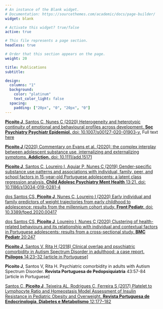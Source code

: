 ```yaml
---
# An instance of the Blank widget.
# Documentation: https://sourcethemes.com/academic/docs/page-builder/
widget: blank

# Activate this widget? true/false
active: true

# This file represents a page section.
headless: true

# Order that this section appears on the page.
weight: 20

title: Publications
subtitle:

design:
  columns: "1"
  background:
    color: "platinum"
    text_color_light: false
  spacing:
    padding: ["20px", "0", "20px", "0"]
---
```


[**Picoito J**, Santos C, Nunes C (2020) Heterogeneity and heterotypic continuity of emotional and behavioural profiles across development. **Soc Psychiatry Psychiatr Epidemiol.** doi: 10.1007/s00127-020-01903-y.](https://link.springer.com/article/10.1007/s00127-020-01903-y) Full text [here](https://rdcu.be/b6i3w)

[**Picoito J** (2020) Commentary on Evans et al. (2020): the complex interplay between adolescent substance use, internalizing and externalizing symptoms. **Addiction.** doi: 10.1111/add.15171](https://onlinelibrary.wiley.com/doi/full/10.1111/add.15171)

[**Picoito J**, Santos C, Loureiro I, Aguiar P, Nunes C (2019) Gender-specific substance use patterns and associations with individual, family, peer, and school factors in 15-year-old Portuguese adolescents: a latent class regression analysis. **Child Adolesc Psychiatry Ment Health** 13:21. doi: 10.1186/s13034-019-0281-4](https://capmh.biomedcentral.com/articles/10.1186/s13034-019-0281-4)

[dos Santos CS, **Picoito J**, Nunes C, Loureiro I (2020) Early individual and family predictors of weight trajectories from early childhood to adolescence: results from the millennium cohort study. **Front Pediatr.** doi: 10.3389/fped.2020.00417](https://www.frontiersin.org/articles/10.3389/fped.2020.00417/full)

[dos Santos CS, **Picoito J**, Loureiro I, Nunes C (2020) Clustering of health-related behaviours and its relationship with individual and contextual factors in Portuguese adolescents: results from a cross-sectional study. **BMC Pediatr** 20:247](https://bmcpediatr.biomedcentral.com/articles/10.1186/s12887-020-02057-1)

[**Picoito J**, Santos V, Rita H (2018) Clinical overlap and psychiatric comorbidity in Autism Spectrum Disorder in adulthood: a case report. **Psilogos** 14:23–32 [article in Portuguese]](https://revistas.rcaap.pt/psilogos/article/view/10140)

**Picoito J**, Santos V, Rita H. Psychiatric comorbidity in adults with Autism Spectrum Disorder. **Revista Portuguesa de Pedopsiquiatria** 43:57-84 [article in Portuguese]

[Santos C, **Picoito J**, Teixeira AL, Rodrigues C, Ferreira S (2017) Platelet to Lymphocyte Ratio and Homeostasis Model Assessment of Insulin Resistance in Pediatric Obesity and Overweight. **Revista Portuguesa de Endocrinologia, Diabetes e Metabolismo** 12:177–182](https://www.spedmjournal.com/section.php?id=326)

